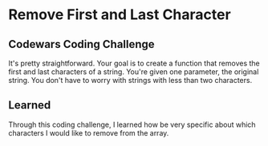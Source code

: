 # Remove First and Last Character

## Codewars Coding Challenge

It's pretty straightforward. Your goal is to create a function that removes the first and last characters of a string. You're given one parameter, the original string. You don't have to worry with strings with less than two characters.

## Learned
Through this coding challenge, I learned how be very specific about which characters I would like to remove from the array.
